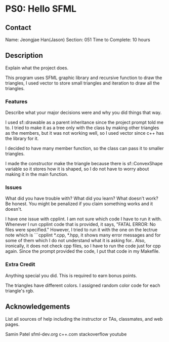 # PS0: Hello SFML

## Contact
Name: Jeongjae Han(Jason)
Section: 051
Time to Complete: 10 hours

## Description
Explain what the project does.

This program uses SFML graphic library and recursive function to draw the triangles, I used vector to store small triangles and iteration to draw all the triangles.

### Features
Describe what your major decisions were and why you did things that way.

I used sf::drawable as a parent inheritance since the project prompt told me to. I tried to make it as a tree only with the class by making other triangles as the members, but it was not working well, so I used vector since c++ has the library for it.

I decided to have many member function, so the class can pass it to smaller triangles.

I made the constructor make the triangle because there is sf::ConvexShape variable so it stores how it is shaped, so I do not have to worry about making it in the main function.

### Issues
What did you have trouble with?  What did you learn?  What doesn't work?  Be honest.  You might be penalized if you claim something works and it doesn't.

I have one issue with cpplint. I am not sure which code I have to run it with. Whenever I run cpplint code that is provided, it says, "FATAL ERROR: No files were specified." However, I tried to run it with the one on the lectrue note which is ```cpplint *.cpp, *.hpp, it shows many error messages and for some of them which I do not understand what it is asking for.. Also, ironically, it does not check cpp files, so I have to run the code just for cpp again. Since the prompt provided the code, I put that code in my Makefile.

### Extra Credit
Anything special you did.  This is required to earn bonus points.

The triangles have different colors. I assigned random color code for each triangle's rgb.


## Acknowledgements
List all sources of help including the instructor or TAs, classmates, and web pages.

Samin Patel
sfml-dev.org
c++.com
stackoverflow
youtube

